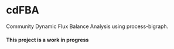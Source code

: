 # cdFBA
Community Dynamic Flux Balance Analysis using process-bigraph. 


#### This project is a work in progress
